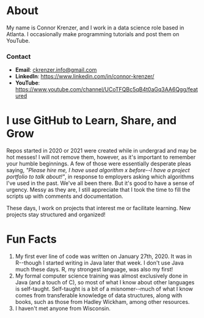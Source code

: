 # About
My name is Connor Krenzer, and I work in a data science role based in Atlanta. I occasionally make programming tutorials and post them on YouTube.

### Contact
- **Email**: ckrenzer.info@gmail.com
- **LinkedIn**: https://www.linkedin.com/in/connor-krenzer/
- **YouTube**: https://www.youtube.com/channel/UCoTFQBc5qB4t0aGq3AA6Qgg/featured


# I use GitHub to Learn, Share, and Grow
Repos started in 2020 or 2021 were created while in undergrad and may be hot messes! I will not remove them, however, as it's important to remember your humble beginnings. A few of those were essentially desperate pleas saying, *"Please hire me, I have used algorithm x before--I have a project portfolio to talk about!"*, in response to employers asking which algorithms I've used in the past. We've all been there. But it's good to have a sense of urgency. Messy as they are, I still appreciate that I took the time to fill the scripts up with comments and documentation.

These days, I work on projects that interest me or facilitate learning. New projects stay structured and organized!


# Fun Facts
1. My first ever line of code was written on January 27th, 2020. It was in R--though I started writing in Java later that week. I don't use Java much these days. R, my strongest language, was also my first!
1. My formal computer science training was almost exclusively done in Java (and a touch of C), so most of what I know about other languages is self-taught. Self-taught is a bit of a misnomer--much of what I know comes from transferable knowledge of data structures, along with books, such as those from Hadley Wickham, among other resources.
1. I haven't met anyone from Wisconsin.

